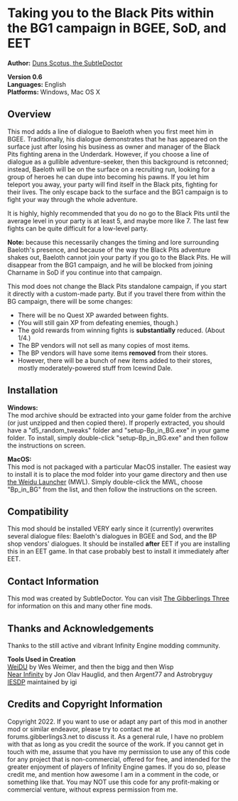 <!DOCTYPE html PUBLIC "-//W3C//DTD XHTML 1.0 Strict//EN" "http://www.w3.org/TR/xhtml1/DTD/xhtml1-strict.dtd">
<html xmlns="http://www.w3.org/1999/xhtml" lang="en" xml:lang="en">
<head>
<title>Black Pits in BGEE</title>
<meta http-equiv="Content-Type" content="text/html; charset=iso-8859-1" />
<link rel="stylesheet" href="style/g3readme_cam.css" type="text/css" />
<link href="style/g3icon.ico" rel="icon" type="image/bmp" />
</head>
<body>
<h1>Taking you to the Black Pits within the BG1 campaign in BGEE, SoD, and EET</h1>
<div class="section">
  <p><strong>Author:</strong> <a href="http://forums.gibberlings3.net/index.php?showuser=6306">Duns Scotus, the SubtleDoctor</a><br />
</p>
  <p><strong> Version 0.6 </strong><br />
    <strong> Languages:</strong> English<br />
    <strong>Platforms: </strong>Windows, Mac OS X</p>
</div>
<h2>Overview</h2>
<div class="section">
  <p>This mod adds a line of dialogue to Baeloth when you first meet him in BGEE. Traditionally, his dialogue demonstrates that he has appeared on the surface just after losing his business as owner and manager of the Black Pits fighting arena in the Underdark. However, if you choose a line of dialogue as a gullible adventure-seeker, then this background is retconned; instead, Baeloth will be on the surface on a recruiting run, looking for a group of heroes he can dupe into becoming his pawns. If you let him teleport you away, your party will find itself in the Black pits, fighting for their lives. The only escape back to the surface and the BG1 campaign is to fight your way through the whole adventure.</p>
  <p>It is highly, highly recommended that you do no go to the Black Pits until the average level in your party is at least 5, and maybe more like 7. The last few fights can be quite difficult for a low-level party.</p>
  <p><b>Note:</b> because this necessarily changes the timing and lore surrounding Baeloth's presence, and because of the way the Black Pits adventure shakes out, Baeloth cannot join your party if you go to the Black Pits. He will disappear from the BG1 campaign, and he will be blocked from joining Charname in SoD if you continue into that campaign.</p>
  <p>This mod does not change the Black Pits standalone campaign, if you start it directly with a custom-made party. But if you travel there from within the BG campaign, there will be some changes:
  <ul>
    <li>There will be no Quest XP awarded between fights.</li>
    <li>(You will still gain XP from defeating enemies, though.)</li>
    <li>The gold rewards from winning fights is <b>substantially</b> reduced. (About 1/4.)</li>
    <li>The BP vendors will not sell as many copies of most items.</li>
    <li>The BP vendors will have some items <b>removed</b> from their stores.</li>
    <li>However, there will be a bunch of new items added to their stores, mostly moderately-powered stuff from Icewind Dale.</li>
  </ul>
</div>
<h2>Installation</h2>
<div class="section">
  <p><strong>Windows:</strong><br />
    The mod archive should be extracted into your game folder from the archive (or just unzipped and then copied there). If properly extracted, you should have a "d5_random_tweaks" folder and "setup-Bp_in_BG.exe" in your game folder. To install, simply double-click "setup-Bp_in_BG.exe" and then follow the instructions on screen.</p>
  <p><strong>MacOS:</strong><br />
    This mod is not packaged with a particular MacOS installer. The easiest way to install it is to place the mod folder into your game directory and then use <a href="https://github.com/subtledoctor/MacOS_Weidu_Launcher/releases">the Weidu Launcher</a> (MWL). Simply double-click the MWL, choose "Bp_in_BG" from the list, and then follow the instructions on the screen.</p>
</div>
<h2>Compatibility</h2>
<div class="section">
  <p>This mod should be installed VERY early since it (currently) overwrites several dialogue files: Baeloth's dialogues in BGEE and Sod, and the BP shop vendors' dialogues. It should be installed <b>after</b> EET if you are installing this in an EET game. In that case probably best to install it immediately after EET.</p>
</div>

<h2>Contact Information</h2>
<div class="section">
  <p>This mod was created by SubtleDoctor. You can visit <a href="http://forums.gibberlings3.net/index.php">The Gibberlings Three</a> for information on this and many other fine mods.</p>
</div>
<h2>Thanks and Acknowledgements</h2>
<div class="section">
  <p>Thanks to the still active and vibrant Infinity Engine modding community. </p>
  <p><strong>Tools Used in Creation</strong><br />
    <a href="http://www.weidu.org/"><acronym title="Weimer Dialogue Utility">WeiDU</acronym></a> by
    Wes Weimer, and then the bigg and then Wisp<br />
    <a href="http://www.idi.ntnu.no/~joh/ni/">Near Infinity</a> by Jon Olav Hauglid, and then Argent77 and Astrobryguy<br />
    <a href="http://iesdp.gibberlings3.net/"><acronym title="Infinity Engine Structures Description Project">IESDP</acronym></a> maintained by igi</p>
</div>
<h2>Credits and Copyright Information</h2>
<div class="section">
  <p>Copyright 2022. If you want to use or adapt any part of this mod in another mod or similar endeavor, please try to contact me at forums.gibberlings3.net to discuss it. As a general rule, I have no problem with that as long as you credit the source of the work. If you cannot get in touch with me, assume that you have my permission to use any of this code for any project that is non-commercial, offered for free, and intended for the greater enjoyment of players of Infinity Engine games. If you do so, please credit me, and mention how awesome I am in a comment in the code, or something like that. You may NOT use this code for any profit-making or commercial venture, without express permission from me.</p>
</div>
</body>
</html>
